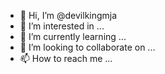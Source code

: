 - 👋 Hi, I’m @devilkingmja
- 👀 I’m interested in ...
- 🌱 I’m currently learning ...
- 💞️ I’m looking to collaborate on ...
- 📫 How to reach me ...

<!---
devilkingmja/devilkingmja is a ✨ special ✨ repository because its `README.md` (this file) appears on your GitHub profile.
You can click the Preview link to take a look at your changes.
--->
